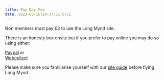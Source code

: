 ```yaml
---
title: Pay Day Fee
date: 2023-03-16T14:37:51.677Z
---
```

Non members must pay £3 to use the Long Mynd site.

There is an honesty box onsite but if you prefer to pay online you may do so using either:

[Paypal](https://paypal.com) or\
[Webcollect](https://webcollect.org.uk/lmsc/subscription)

Please make sure you familiarise yourself with our [site guide](/sites/long-mynd) before flying Long Mynd.